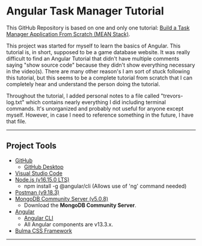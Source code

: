 # Angular Task Manager Tutorial

This GitHub Repository is based on one and only one tutorial: [Build a Task Manager Application From Scratch (MEAN Stack)](https://www.youtube.com/playlist?list=PLIjdNHWULhPSZFDzQU6AnbVQNNo1NTRpd).

This project was started for myself to learn the basics of Angular. This tutorial is, in short, supposed to be a game database website. It was really difficult to find an Angular Tutorial that didn't have multiple comments saying "show source code" because they didn't show everything necessary in the video(s). There are many other reason's I am sort of stuck following this tutorial, but this seems to be a complete tutorial from scratch that I can completely hear and understand the person doing the tutorial.

Throughout the tutorial, I added personal notes to a file called "trevors-log.txt" which contains nearly everything I did including terminal commands. It's unorganized and probably not useful for anyone except myself. However, in case I need to reference something in the future, I have that file.

---

## Project Tools

- [GitHub](https://github.com/)
   - [GitHub Desktop](https://desktop.github.com/)
- [Visual Studio Code](https://code.visualstudio.com/)
- [Node.js (v16.15.0 LTS)](https://nodejs.org/en/)
   - npm install -g @angular/cli    (Allows use of 'ng' command needed)
- [Postman (v9.18.3)](https://www.postman.com/downloads/)
- [MongoDB Community Server (v5.0.8)](https://www.mongodb.com/try/download/community/)
   - Download the **MongoDB Community Server**.
- [Angular](https://angular.io/)
   - [Angular CLI](https://angular.io/cli)
   - All Angular components are v13.3.x.
- [Bulma CSS Framework](https://bulma.io/)

---
